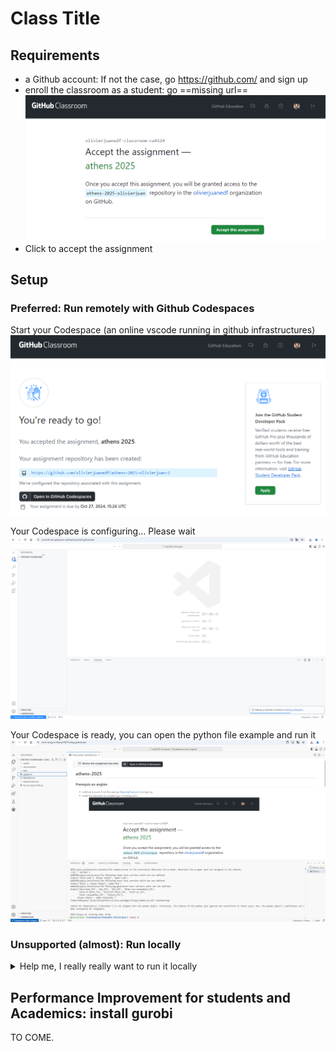 # Class Title

## Requirements 

* a Github account: If not the case, go https://github.com/ and sign up
* enroll the classroom as a student: go ==missing url==
![step 1n, enrolling](/.assets/img/enroll1.png)
* Click to accept the assignment

## Setup

### Preferred: Run remotely with Github Codespaces
Start your Codespace (an online vscode running in github infrastructures)
![step 2, starting your codespace](/.assets/img/enroll2.png)

Your Codespace is configuring... Please wait
![step 3, building your codespace](/.assets/img/building_codespace.png)

Your Codespace is ready, you can open the python file example and run it
![step 4, ready](/.assets/img/ready.png)

### Unsupported (almost): Run locally

<details>
  <summary>Help me, I really really want to run it locally</summary>

[blue pill or red pill ?](https://en.wikipedia.org/wiki/Red_pill_and_blue_pill)
![blue pill or red pill](https://upload.wikimedia.org/wikipedia/commons/5/52/Red_and_blue_pill.jpg)

Are you sure you want to choose the red pill over the blue pill?

<details>
  <summary>Yes, I'm sure</summary>

You have to install Python and Pycharm 
#### Python
Install a compatible Python version from 3.9 to 3.12, avoid 3.13 and versions older than 3.9 

<details>
  <summary>On windows</summary>

Either:
```
winget install Python.Python.3.12
```
or download and install  https://www.python.org/ftp/python/3.12.7/python-3.12.7-amd64.exe
</details>

<details>
  <summary>On a mac</summary>

If you have Homebrew installed:
```
brew install python@3.12
```
or download and install https://www.python.org/ftp/python/3.12.7/python-3.12.7-macos11.pkg
</details>

<details>
  <summary>On linux</summary>

Hopefully if you use a linux machine, it means you're autonomous
</details>

#### Pycharm

Install the last version of Pycharm Community

<details>
  <summary>On windows</summary>

Either:
```
winget install JetBrains.PyCharm.Community
```
or download and install https://download.jetbrains.com/python/pycharm-community-2024.2.3.exe
</details>

<details>
  <summary>On a mac</summary>

If you have Homebrew installed:
```
brew install --cask pycharm-ce
```
or download and install https://download.jetbrains.com/python/pycharm-community-2024.2.3.dmg
</details>

<details>
  <summary>On linux</summary>

download and install https://download.jetbrains.com/python/pycharm-community-2024.2.3.tar.gz
</details>

#### Setting up Pycharm 

TO COME

</details>

</details>

## Performance Improvement for students and Academics: install gurobi

TO COME.